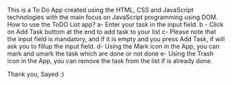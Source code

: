 This is a To Do App created using the HTML, CSS and JavaScript technologies with the main focus on JavaScript programming using DOM.
How to use the ToDO List app?
a- Enter your task in the input field.
b - Click on Add Task buttom at the end to add task to your list
c- Please note that the input field is mandatory, and if it is empty and you press Add Task, if will ask you to fillup the input field.
d- Using the Mark icon in the App, you can mark and umark the task which are done or not done
e- Using the Trash icon in the App, you can remove the task from the list if is already done.

Thank you,
Sayed  :)
